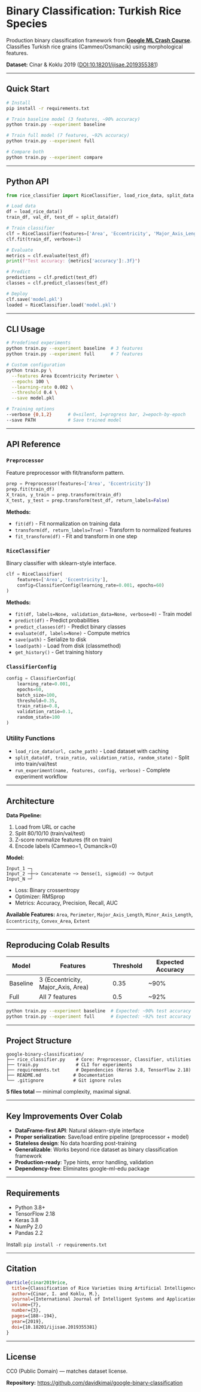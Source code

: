 # Binary Classification: Turkish Rice Species

Production binary classification framework from [**Google ML Crash Course**](https://developers.google.com/machine-learning/crash-course/classification). Classifies Turkish rice grains (Cammeo/Osmancik) using morphological features.

**Dataset:** Cinar & Koklu 2019 ([DOI:10.18201/ijisae.2019355381](https://doi.org/10.18201/ijisae.2019355381))

---

## Quick Start

```bash
# Install
pip install -r requirements.txt

# Train baseline model (3 features, ~90% accuracy)
python train.py --experiment baseline

# Train full model (7 features, ~92% accuracy)
python train.py --experiment full

# Compare both
python train.py --experiment compare
```

---

## Python API

```python
from rice_classifier import RiceClassifier, load_rice_data, split_data

# Load data
df = load_rice_data()
train_df, val_df, test_df = split_data(df)

# Train classifier
clf = RiceClassifier(features=['Area', 'Eccentricity', 'Major_Axis_Length'])
clf.fit(train_df, verbose=1)

# Evaluate
metrics = clf.evaluate(test_df)
print(f"Test accuracy: {metrics['accuracy']:.3f}")

# Predict
predictions = clf.predict(test_df)
classes = clf.predict_classes(test_df)

# Deploy
clf.save('model.pkl')
loaded = RiceClassifier.load('model.pkl')
```

---

## CLI Usage

```bash
# Predefined experiments
python train.py --experiment baseline  # 3 features
python train.py --experiment full      # 7 features

# Custom configuration
python train.py \
  --features Area Eccentricity Perimeter \
  --epochs 100 \
  --learning-rate 0.002 \
  --threshold 0.4 \
  --save model.pkl

# Training options
--verbose {0,1,2}      # 0=silent, 1=progress bar, 2=epoch-by-epoch
--save PATH            # Save trained model
```

---

## API Reference

### `Preprocessor`

Feature preprocessor with fit/transform pattern.

```python
prep = Preprocessor(features=['Area', 'Eccentricity'])
prep.fit(train_df)
X_train, y_train = prep.transform(train_df)
X_test, y_test = prep.transform(test_df, return_labels=False)
```

**Methods:**
- `fit(df)` - Fit normalization on training data
- `transform(df, return_labels=True)` - Transform to normalized features
- `fit_transform(df)` - Fit and transform in one step

### `RiceClassifier`

Binary classifier with sklearn-style interface.

```python
clf = RiceClassifier(
    features=['Area', 'Eccentricity'],
    config=ClassifierConfig(learning_rate=0.001, epochs=60)
)
```

**Methods:**
- `fit(df, labels=None, validation_data=None, verbose=0)` - Train model
- `predict(df)` - Predict probabilities
- `predict_classes(df)` - Predict binary classes
- `evaluate(df, labels=None)` - Compute metrics
- `save(path)` - Serialize to disk
- `load(path)` - Load from disk (classmethod)
- `get_history()` - Get training history

### `ClassifierConfig`

```python
config = ClassifierConfig(
    learning_rate=0.001,
    epochs=60,
    batch_size=100,
    threshold=0.35,
    train_ratio=0.8,
    validation_ratio=0.1,
    random_state=100
)
```

### Utility Functions

- `load_rice_data(url, cache_path)` - Load dataset with caching
- `split_data(df, train_ratio, validation_ratio, random_state)` - Split into train/val/test
- `run_experiment(name, features, config, verbose)` - Complete experiment workflow

---

## Architecture

**Data Pipeline:**
1. Load from URL or cache
2. Split 80/10/10 (train/val/test)
3. Z-score normalize features (fit on train)
4. Encode labels (Cammeo=1, Osmancik=0)

**Model:**
```
Input_1 ─┐
Input_2 ─┼─> Concatenate ─> Dense(1, sigmoid) ─> Output
Input_N ─┘
```

- Loss: Binary crossentropy
- Optimizer: RMSprop
- Metrics: Accuracy, Precision, Recall, AUC

**Available Features:**
`Area`, `Perimeter`, `Major_Axis_Length`, `Minor_Axis_Length`, `Eccentricity`, `Convex_Area`, `Extent`

---

## Reproducing Colab Results

| Model | Features | Threshold | Expected Accuracy |
|-------|----------|-----------|-------------------|
| Baseline | 3 (Eccentricity, Major_Axis, Area) | 0.35 | ~90% |
| Full | All 7 features | 0.5 | ~92% |

```bash
python train.py --experiment baseline  # Expected: ~90% test accuracy
python train.py --experiment full      # Expected: ~92% test accuracy
```

---

## Project Structure

```
google-binary-classification/
├── rice_classifier.py    # Core: Preprocessor, Classifier, utilities
├── train.py              # CLI for experiments
├── requirements.txt      # Dependencies (Keras 3.8, TensorFlow 2.18)
├── README.md            # Documentation
└── .gitignore           # Git ignore rules
```

**5 files total** — minimal complexity, maximal signal.

---

## Key Improvements Over Colab

- **DataFrame-first API**: Natural sklearn-style interface
- **Proper serialization**: Save/load entire pipeline (preprocessor + model)
- **Stateless design**: No data hoarding post-training
- **Generalizable**: Works beyond rice dataset as binary classification framework
- **Production-ready**: Type hints, error handling, validation
- **Dependency-free**: Eliminates google-ml-edu package

---

## Requirements

- Python 3.8+
- TensorFlow 2.18
- Keras 3.8
- NumPy 2.0
- Pandas 2.2

Install: `pip install -r requirements.txt`

---

## Citation

```bibtex
@article{cinar2019rice,
  title={Classification of Rice Varieties Using Artificial Intelligence Methods},
  author={Cinar, I. and Koklu, M.},
  journal={International Journal of Intelligent Systems and Applications in Engineering},
  volume={7},
  number={3},
  pages={188--194},
  year={2019},
  doi={10.18201/ijisae.2019355381}
}
```

---

## License

CC0 (Public Domain) — matches dataset license.

**Repository:** https://github.com/davidkimai/google-binary-classification
